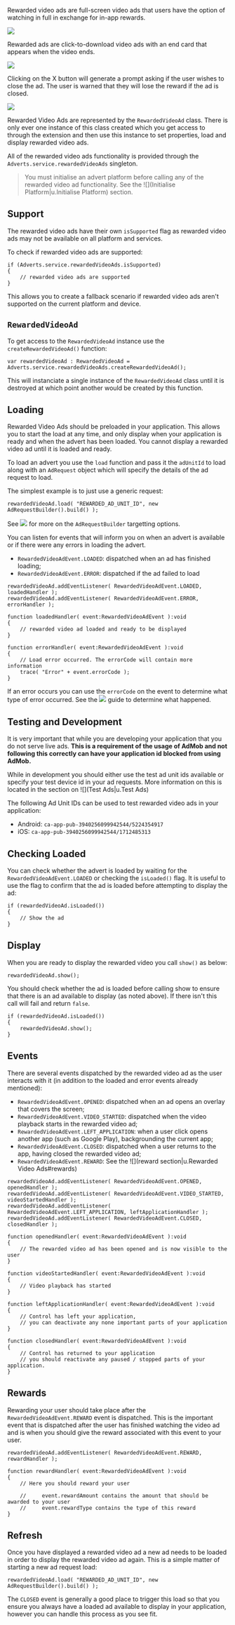 
Rewarded video ads are full-screen video ads that users have the option of watching in full in exchange for in-app rewards.

![](images/admob_rewarded_01.png)

Rewarded ads are click-to-download video ads with an end card that appears when the video ends.

![](images/admob_rewarded_02.png)

Clicking on the X button will generate a prompt asking if the user wishes to close the ad.
The user is warned that they will lose the reward if the ad is closed.

![](images/admob_rewarded_03.png)


Rewarded Video Ads are represented by the `RewardedVideoAd` class. There is only ever one instance of this class created which you get access to through the extension and then use this instance to set properties, load and display rewarded video ads.

All of the rewarded video ads functionality is provided through the `Adverts.service.rewardedVideoAds` singleton.

>
> You must initialise an advert platform before calling any of the rewarded video ad functionality. 
> See the ![](Initialise Platform|u.Initialise Platform) section.
>



## Support

The rewarded video ads have their own `isSupported` flag as rewarded video ads may not be available on all platform and services.

To check if rewarded video ads are supported:

```as3
if (Adverts.service.rewardedVideoAds.isSupported)
{
	// rewarded video ads are supported
}
```

This allows you to create a fallback scenario if rewarded video ads aren't supported on the current platform and device. 


## `RewardedVideoAd`

To get access to the `RewardedVideoAd` instance use the `createRewardedVideoAd()` function:

```as3
var rewardedVideoAd : RewardedVideoAd = Adverts.service.rewardedVideoAds.createRewardedVideoAd();
```

This will instanciate a single instance of the `RewardedVideoAd` class until it is destroyed at which point another would be created by this function.



## Loading

Rewarded Video Ads should be preloaded in your application. This allows you to start the load at any time, and only display when your application is ready and when the advert has been loaded. You cannot display a rewarded video ad until it is loaded and ready.

To load an advert you use the `load` function and pass it the `adUnitId` to load along with an `AdRequest` object which will specify the details of the ad request to load.

The simplest example is to just use a generic request:

```as3
rewardedVideoAd.load( "REWARDED_AD_UNIT_ID", new AdRequestBuilder().build() );
```

See ![](Targeting|u.Targeting) for more on the `AdRequestBuilder` targetting options.

You can listen for events that will inform you on when an advert is available or if there were any errors in loading the advert.

- `RewardedVideoAdEvent.LOADED`: dispatched when an ad has finished loading;
- `RewardedVideoAdEvent.ERROR`: dispatched if the ad failed to load


```as3
rewardedVideoAd.addEventListener( RewardedVideoAdEvent.LOADED, loadedHandler );
rewardedVideoAd.addEventListener( RewardedVideoAdEvent.ERROR, errorHandler );

function loadedHandler( event:RewardedVideoAdEvent ):void
{
	// rewarded video ad loaded and ready to be displayed
}

function errorHandler( event:RewardedVideoAdEvent ):void
{
	// Load error occurred. The errorCode will contain more information
	trace( "Error" + event.errorCode );
}
```

If an error occurs you can use the `errorCode` on the event to determine what type of error occurred. See the ![](troubleshooting|u.Troubleshooting) guide to determine what happened.



## Testing and Development

It is very important that while you are developing your application that you do not serve live ads. **This is a requirement of the usage of AdMob and not following this correctly can have your application id blocked from using AdMob.**

While in development you should either use the test ad unit ids available or specify your test device id in your ad requests. More information on this is located in the section on ![](Test Ads|u.Test Ads)

The following Ad Unit IDs can be used to test rewarded video ads in your application:

- Android: `ca-app-pub-3940256099942544/5224354917`
- iOS: `ca-app-pub-3940256099942544/1712485313`		



## Checking Loaded

You can check whether the advert is loaded by waiting for the `RewardedVideoAdEvent.LOADED` 
or checking the `isLoaded()` flag. It is useful to use the flag to confirm that the ad is loaded before attempting to display the ad:

```as3
if (rewardedVideoAd.isLoaded())
{
	// Show the ad
}
```



## Display 

When you are ready to display the rewarded video you call `show()` as below:

```as3
rewardedVideoAd.show();
```

You should check whether the ad is loaded before calling show to ensure that there is an ad available to display (as noted above). If there isn't this call will fail and return `false`.

```as3
if (rewardedVideoAd.isLoaded())
{
	rewardedVideoAd.show();
}
```



## Events

There are several events dispatched by the rewarded video ad as the user interacts with it (in addition to the loaded and error events already mentioned):

- `RewardedVideoAdEvent.OPENED`: dispatched when an ad opens an overlay that covers the screen;
- `RewardedVideoAdEvent.VIDEO_STARTED`: dispatched when the video playback starts in the rewarded video ad;
- `RewardedVideoAdEvent.LEFT_APPLICATION`: when a user click opens another app (such as Google Play), backgrounding the current app;
- `RewardedVideoAdEvent.CLOSED`: dispatched when a user returns to the app, having closed the rewarded video ad;
- `RewardedVideoAdEvent.REWARD`: See the ![](reward section|u.Rewarded Video Ads#rewards)


```as3
rewardedVideoAd.addEventListener( RewardedVideoAdEvent.OPENED, openedHandler );
rewardedVideoAd.addEventListener( RewardedVideoAdEvent.VIDEO_STARTED, videoStartedHandler );
rewardedVideoAd.addEventListener( RewardedVideoAdEvent.LEFT_APPLICATION, leftApplicationHandler );
rewardedVideoAd.addEventListener( RewardedVideoAdEvent.CLOSED, closedHandler );

function openedHandler( event:RewardedVideoAdEvent ):void 
{
    // The rewarded video ad has been opened and is now visible to the user 
}

function videoStartedHandler( event:RewardedVideoAdEvent ):void 
{
    // Video playback has started
}

function leftApplicationHandler( event:RewardedVideoAdEvent ):void 
{
    // Control has left your application, 
	// you can deactivate any none important parts of your application
}

function closedHandler( event:RewardedVideoAdEvent ):void 
{
	// Control has returned to your application
	// you should reactivate any paused / stopped parts of your application.
}
```


## Rewards

Rewarding your user should take place after the `RewardedVideoAdEvent.REWARD` event is dispatched.
This is the important event that is dispatched after the user has finished watching the video ad and is when you should give the reward associated with this event to your user.

```as3
rewardedVideoAd.addEventListener( RewardedVideoAdEvent.REWARD, rewardHandler );

function rewardHandler( event:RewardedVideoAdEvent ):void 
{
    // Here you should reward your user

    //     event.rewardAmount contains the amount that should be awarded to your user
    //     event.rewardType contains the type of this reward
}
```



## Refresh

Once you have displayed a rewarded video ad a new ad needs to be loaded in order to display the rewarded video ad again. This is a simple matter of starting a new ad request load:

```as3
rewardedVideoAd.load( "REWARDED_AD_UNIT_ID", new AdRequestBuilder().build() );
```

The `CLOSED` event is generally a good place to trigger this load so that you ensure you always have a loaded ad available to display in your application, however you can handle this process as you see fit.

